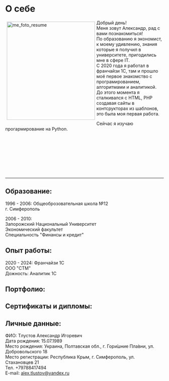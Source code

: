 
# О себе

<a href="https://ibb.co/N7HmKfs"><img src="https://i.ibb.co/3kLMcV7/am1d4-QAR-2x.jpg" alt="me_foto_resume" border="0" width="280" height="312" align="left" 
  vspace="5" hspace="5"/></a> 

Добрый день!   
Меня зовут Александр, рад с вами познакомиться!   
По образованию я экономист, к моему удивлению, знания которые я получил в университете, пригодились мне в сфере IT.  
С 2020 года я работал в франчайзи 1С, там и прошло моё первое знакомство с програмированием, алгоритмами и аналитикой.  
До этого момента я сталкивался с HTML, PHP создавая сайты в контсрукторах из шаблонов, это была моя первая работа.  

Сейчас я изучаю прогармирование на Python.  

<br/><br/> 
<br/><br/>    
<br/><br/>  

---

## Образование:

1996 - 2006:
Общеоброзовательная школа №12  
г. Симферополь  

2006 - 2010:  
Запорожский Национальный Университет   
Экономический факультет  
Специальность "Финансы и кредит"  

## Опыт работы:

2020 - 2024:
Франчайзи 1С  
ООО "СТМ"  
Дожность: Аналитик 1С  

## Портфолио:



## Сертификаты и дипломы:



## Личные данные:

ФИО: Тлустов Александр Игоревич  
Дата рождения: 15.07.1989    
Место рождения: Украина, Полтавская обл., г. Гори́шние Пла́вни, ул. Добровольского 18  
Место регистрации: Республика Крым, г. Симферополь, ул. Стахановцев 21  
Тел. +79788417494  
E-mail: alex.tlustov@yandex.ru  
